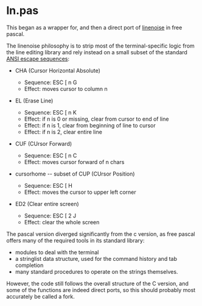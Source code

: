 # ln.pas

This began as a wrapper for, and then a direct port of [linenoise](https://github.com/antirez/linenoise) in free pascal.

The linenoise philosophy is to strip most of the terminal-specific logic from the line editing library and rely instead on a small subset of the standard [ANSI escape sequences](http://en.wikipedia.org/wiki/ANSI_escape_code#CSI_codes):

  * CHA (Cursor Horizontal Absolute)
    * Sequence: ESC [ n G
    * Effect: moves cursor to column n

  * EL (Erase Line)
    * Sequence: ESC [ n K
    * Effect: if n is 0 or missing, clear from cursor to end of line
    * Effect: if n is 1, clear from beginning of line to cursor
    * Effect: if n is 2, clear entire line

  * CUF (CUrsor Forward)
    * Sequence: ESC [ n C
    * Effect: moves cursor forward of n chars

  * cursorhome -- subset of CUP (CUrsor Position)
    * Sequence: ESC [ H
    * Effect: moves the cursor to upper left corner

  * ED2 (Clear entire screen)
    * Sequence: ESC [ 2 J
    * Effect: clear the whole screen

The pascal version diverged significantly from the c version, as free pascal offers many of the required tools in its standard library:

  * modules to deal with the terminal
  * a stringlist data structure, used for the command history and tab completion
  * many standard procedures to operate on the strings themselves.

However, the code still follows the overall structure of the C version, and some of the functions are indeed direct ports, so this should probably most accurately be called a fork.

